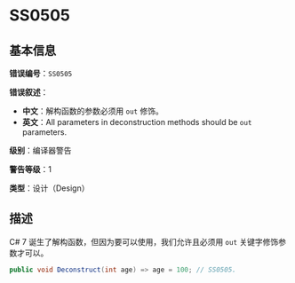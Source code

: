 ﻿# SS0505
## 基本信息

**错误编号**：`SS0505`

**错误叙述**：

* **中文**：解构函数的参数必须用 `out` 修饰。
* **英文**：All parameters in deconstruction methods should be `out` parameters.

**级别**：编译器警告

**警告等级**：1

**类型**：设计（Design）

## 描述

C# 7 诞生了解构函数，但因为要可以使用，我们允许且必须用 `out` 关键字修饰参数才可以。

```csharp
public void Deconstruct(int age) => age = 100; // SS0505.
```